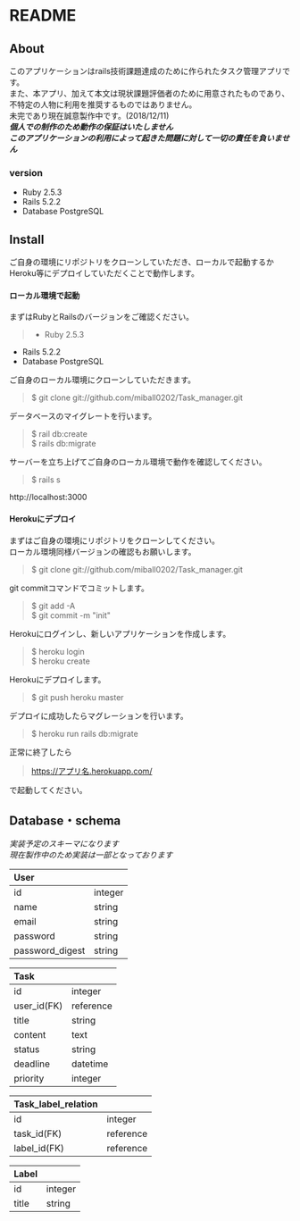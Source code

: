 # README

## About
このアプリケーションはrails技術課題達成のために作られたタスク管理アプリです。  
また、本アプリ、加えて本文は現状課題評価者のために用意されたものであり、不特定の人物に利用を推奨するものではありません。  
未完であり現在誠意製作中です。(2018/12/11)  
***個人での制作のため動作の保証はいたしません***  
***このアプリケーションの利用によって起きた問題に対して一切の責任を負いません***  

### version
* Ruby 2.5.3
* Rails 5.2.2
* Database PostgreSQL

## Install
ご自身の環境にリポジトリをクローンしていただき、ローカルで起動するかHeroku等にデプロイしていただくことで動作します。

#### ローカル環境で起動
まずはRubyとRailsのバージョンをご確認ください。
>* Ruby 2.5.3
* Rails 5.2.2
* Database PostgreSQL


ご自身のローカル環境にクローンしていただきます。
>$ git clone git://github.com/miball0202/Task_manager.git

データベースのマイグレートを行います。
>$ rail db:create  
>$ rails db:migrate  

サーバーを立ち上げてご自身のローカル環境で動作を確認してください。
>$ rails s

http://localhost:3000


#### Herokuにデプロイ

まずはご自身の環境にリポジトリをクローンしてください。  
ローカル環境同様バージョンの確認もお願いします。


>$ git clone git://github.com/miball0202/Task_manager.git

git commitコマンドでコミットします。
>$ git add -A  
>$ git commit -m "init"


Herokuにログインし、新しいアプリケーションを作成します。
>$ heroku login  
>$ heroku create

Herokuにデプロイします。
>$ git push heroku master

デプロイに成功したらマグレーションを行います。
>$ heroku run rails db:migrate

正常に終了したら  

>https://アプリ名.herokuapp.com/

で起動してください。

## Database・schema  
*実装予定のスキーマになります*  
*現在製作中のため実装は一部となっております*


| User           |        |
|:---------------|:-------|
| id             | integer|
| name           | string |
| email          | string |
| password       | string |                    
| password_digest| string |                    




| Task        |          |
|:------------|:---------|
| id          | integer  |
| user_id(FK) | reference|
| title       | string   |
| content     | text     |
| status      | string   |
| deadline    | datetime |
| priority    | integer  |


| Task_label_relation |          |
|:--------------------|:---------|
| id                  | integer  |
| task_id(FK)         | reference|
| label_id(FK)        | reference|


|Label      |        |
|:----------|:-------|
| id        | integer|
| title     | string |
